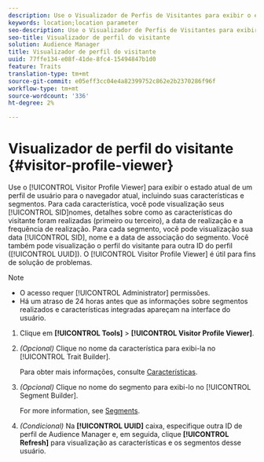 ```yaml
---
description: Use o Visualizador de Perfis de Visitantes para exibir o estado atual de um perfil de usuário para o navegador atual, incluindo suas características e segmentos. Para cada característica, você pode visualização o SID, o nome, os detalhes sobre como as características do visitante foram realizadas (próprio ou terceiro), a data de realização e a frequência das realizações. Para cada segmento, você pode visualização o SID, o nome e a data de associação do segmento. Você também pode visualização o perfil do visitante para outra ID do perfil (UUID). O Visualizador de Perfis de Visitantes é útil para fins de solução de problemas.
keywords: location;location parameter
seo-description: Use o Visualizador de Perfis de Visitantes para exibir o estado atual de um perfil de usuário para o navegador atual, incluindo suas características e segmentos. Para cada característica, você pode visualização o SID, o nome, os detalhes sobre como as características do visitante foram realizadas (próprio ou terceiro), a data de realização e a frequência das realizações. Para cada segmento, você pode visualização o SID, o nome e a data de associação do segmento. Você também pode visualização o perfil do visitante para outra ID do perfil (UUID). O Visualizador de Perfis de Visitantes é útil para fins de solução de problemas.
seo-title: Visualizador de perfil do visitante
solution: Audience Manager
title: Visualizador de perfil do visitante
uuid: 77ffe134-e08f-41de-8fc4-15494847b1d0
feature: Traits
translation-type: tm+mt
source-git-commit: e05eff3cc04e4a82399752c862e2b2370286f96f
workflow-type: tm+mt
source-wordcount: '336'
ht-degree: 2%

---
```



# Visualizador de perfil do visitante {#visitor-profile-viewer}

Use o [!UICONTROL Visitor Profile Viewer] para exibir o estado atual de um perfil de usuário para o navegador atual, incluindo suas características e segmentos. Para cada característica, você pode visualização seus [!UICONTROL SID]nomes, detalhes sobre como as características do visitante foram realizadas (primeiro ou terceiro), a data de realização e a frequência de realização. Para cada segmento, você pode visualização sua data [!UICONTROL SID], nome e a data de associação do segmento. Você também pode visualização o perfil do visitante para outra ID do perfil ([!UICONTROL UUID]). O [!UICONTROL Visitor Profile Viewer] é útil para fins de solução de problemas.

>[!NOTE]
>
>* O acesso requer [!UICONTROL Administrator] permissões.
>* Há um atraso de 24 horas antes que as informações sobre segmentos realizados e características integradas apareçam na interface do usuário.


<!-- 
Traits that are not part of a segment will not appear in the
<span class="wintitle"> Visitor Profile Viewer</span>.
-->

1. Clique em **[!UICONTROL Tools]** > **[!UICONTROL Visitor Profile Viewer]**.

1. *(Opcional)* Clique no nome da característica para exibi-la no [!UICONTROL Trait Builder].

   Para obter mais informações, consulte [Características](../features/traits/trait-details-page.md).

1. *(Opcional)* Clique no nome do segmento para exibi-lo no [!UICONTROL Segment Builder].

   For more information, see [Segments](../features/segments/segments-purpose.md).

1. *(Condicional)* Na **[!UICONTROL UUID]** caixa, especifique outra ID de perfil de Audience Manager e, em seguida, clique **[!UICONTROL Refresh]** para visualização as características e os segmentos desse usuário.